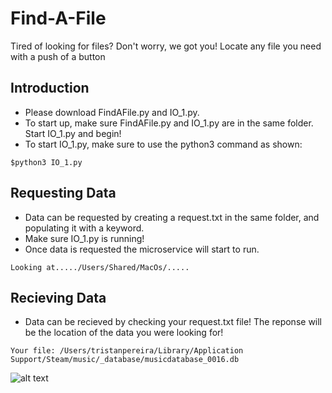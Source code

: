 # Find-A-File

Tired of looking for files? Don't worry, we got you! Locate any file you need with a push of a button

## Introduction

* Please download FindAFile.py and IO_1.py.
* To start up, make sure FindAFile.py and IO_1.py are in the same folder. Start IO_1.py and begin!
* To start IO_1.py, make sure to use the python3 command as shown:
```
$python3 IO_1.py
```
## Requesting Data

* Data can be requested by creating a request.txt in the same folder, and populating it with a keyword. 
* Make sure IO_1.py is running!
* Once data is requested the microservice will start to run.
```
Looking at...../Users/Shared/MacOs/.....
```

## Recieving Data

* Data can be recieved by checking your request.txt file! The reponse will be the location of the data you were looking for!
```
Your file: /Users/tristanpereira/Library/Application Support/Steam/music/_database/musicdatabase_0016.db
```

![alt text](https://online.visual-paradigm.com/app/diagrams/)
